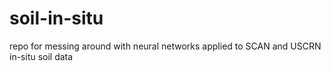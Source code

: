 # soil-in-situ
repo for messing around with neural networks applied to SCAN and USCRN in-situ soil data
